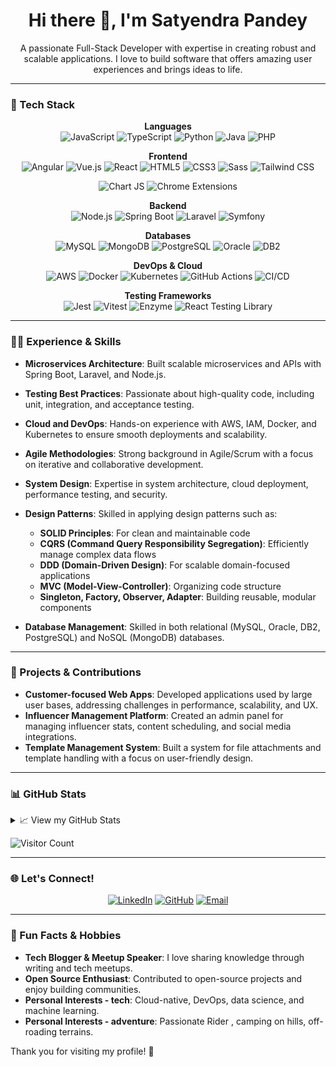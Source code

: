<h1 align="center">Hi there 👋, I'm Satyendra Pandey</h1>
<p align="center">A passionate Full-Stack Developer with expertise in creating robust and scalable applications. I love to build software that offers amazing user experiences and brings ideas to life.</p>

---

### 🔧 Tech Stack
<div align="center">
  
  **Languages**  
  ![JavaScript](https://img.shields.io/badge/JavaScript-F7DF1E?style=flat-square&logo=javascript&logoColor=black)
  ![TypeScript](https://img.shields.io/badge/TypeScript-3178C6?style=flat-square&logo=typescript&logoColor=white)
  ![Python](https://img.shields.io/badge/Python-3776AB?style=flat-square&logo=python&logoColor=white)
  ![Java](https://img.shields.io/badge/Java-007396?style=flat-square&logo=java&logoColor=white)
  ![PHP](https://img.shields.io/badge/PHP-777BB4?style=flat-square&logo=php&logoColor=white)

  **Frontend**  
  ![Angular](https://img.shields.io/badge/Angular-DD0031?style=flat-square&logo=angular&logoColor=white)
  ![Vue.js](https://img.shields.io/badge/Vue.js-4FC08D?style=flat-square&logo=vue-dot-js&logoColor=white)
  ![React](https://img.shields.io/badge/React-61DAFB?style=flat-square&logo=react&logoColor=black)
  ![HTML5](https://img.shields.io/badge/HTML5-E34F26?style=flat-square&logo=html5&logoColor=white)
  ![CSS3](https://img.shields.io/badge/CSS3-1572B6?style=flat-square&logo=css3&logoColor=white)
  ![Sass](https://img.shields.io/badge/Sass-CC6699?style=flat-square&logo=sass&logoColor=white)
  ![Tailwind CSS](https://img.shields.io/badge/Tailwind_CSS-38B2AC?style=flat-square&logo=tailwind-css&logoColor=white)
  
  ![Chart JS](https://img.shields.io/badge/Chart.js-FF6384?style=flat-square&logo=chart-dot-js&logoColor=white)
  ![Chrome Extensions](https://img.shields.io/badge/Chrome_Extension-4285F4?style=flat-square&logo=google-chrome&logoColor=white)

  **Backend**  
  ![Node.js](https://img.shields.io/badge/Node.js-339933?style=flat-square&logo=node-dot-js&logoColor=white)
  ![Spring Boot](https://img.shields.io/badge/Spring_Boot-6DB33F?style=flat-square&logo=spring-boot&logoColor=white)
  ![Laravel](https://img.shields.io/badge/Laravel-FF2D20?style=flat-square&logo=laravel&logoColor=white)
  ![Symfony](https://img.shields.io/badge/Symfony-000000?style=flat-square&logo=symfony&logoColor=white)

  **Databases**  
  ![MySQL](https://img.shields.io/badge/MySQL-4479A1?style=flat-square&logo=mysql&logoColor=white)
  ![MongoDB](https://img.shields.io/badge/MongoDB-47A248?style=flat-square&logo=mongodb&logoColor=white)
  ![PostgreSQL](https://img.shields.io/badge/PostgreSQL-336791?style=flat-square&logo=postgresql&logoColor=white)
  ![Oracle](https://img.shields.io/badge/Oracle-F80000?style=flat-square&logo=oracle&logoColor=white)
  ![DB2](https://img.shields.io/badge/IBM_DB2-052FAD?style=flat-square&logo=ibm&logoColor=white)

  **DevOps & Cloud**  
  ![AWS](https://img.shields.io/badge/AWS-232F3E?style=flat-square&logo=amazon-aws&logoColor=white)
  ![Docker](https://img.shields.io/badge/Docker-2496ED?style=flat-square&logo=docker&logoColor=white)
  ![Kubernetes](https://img.shields.io/badge/Kubernetes-326CE5?style=flat-square&logo=kubernetes&logoColor=white)
  ![GitHub Actions](https://img.shields.io/badge/GitHub_Actions-2088FF?style=flat-square&logo=github-actions&logoColor=white)
  ![CI/CD](https://img.shields.io/badge/CI/CD-1f6feb?style=flat-square&logo=git&logoColor=white)

  **Testing Frameworks**  
  ![Jest](https://img.shields.io/badge/Jest-C21325?style=flat-square&logo=jest&logoColor=white)
  ![Vitest](https://img.shields.io/badge/Vitest-6E9F18?style=flat-square&logo=vite&logoColor=white)
  ![Enzyme](https://img.shields.io/badge/Enzyme-61DAFB?style=flat-square&logo=react&logoColor=black)
  ![React Testing Library](https://img.shields.io/badge/React_Testing_Library-61DAFB?style=flat-square&logo=react&logoColor=black)
</div>

---

### 👨‍💻 Experience & Skills
- **Microservices Architecture**: Built scalable microservices and APIs with Spring Boot, Laravel, and Node.js.
- **Testing Best Practices**: Passionate about high-quality code, including unit, integration, and acceptance testing.
- **Cloud and DevOps**: Hands-on experience with AWS, IAM, Docker, and Kubernetes to ensure smooth deployments and scalability.
- **Agile Methodologies**: Strong background in Agile/Scrum with a focus on iterative and collaborative development.
- **System Design**: Expertise in system architecture, cloud deployment, performance testing, and security.
- **Design Patterns**: Skilled in applying design patterns such as:
  - **SOLID Principles**: For clean and maintainable code
  - **CQRS (Command Query Responsibility Segregation)**: Efficiently manage complex data flows
  - **DDD (Domain-Driven Design)**: For scalable domain-focused applications
  - **MVC (Model-View-Controller)**: Organizing code structure
  - **Singleton, Factory, Observer, Adapter**: Building reusable, modular components

- **Database Management**: Skilled in both relational (MySQL, Oracle, DB2, PostgreSQL) and NoSQL (MongoDB) databases.

---

### 🚀 Projects & Contributions
- **Customer-focused Web Apps**: Developed applications used by large user bases, addressing challenges in performance, scalability, and UX.
- **Influencer Management Platform**: Created an admin panel for managing influencer stats, content scheduling, and social media integrations.
- **Template Management System**: Built a system for file attachments and template handling with a focus on user-friendly design.

---

### 📊 GitHub Stats
<details>
<summary>📈 View my GitHub Stats</summary>
<p align="center">
  <img src="https://github-readme-stats.vercel.app/api?username=strangerhash&show_icons=true&theme=gotham" alt="Satyendra Pandey | Stats" />
</p>
</details>

![Visitor Count](https://profile-counter.glitch.me/{strangerhash}/count.svg)

---

### 🌐 Let's Connect!
<p align="center">
<a href="https://www.linkedin.com/in/satyendra-pandey-a0314b167/"><img src="https://img.shields.io/badge/LinkedIn-0A66C2?style=flat-square&logo=linkedin&logoColor=white" alt="LinkedIn"></a>
<a href="https://github.com/strangerhash"><img src="https://img.shields.io/badge/GitHub-181717?style=flat-square&logo=github&logoColor=white" alt="GitHub"></a>
<a href="mailto:pandeysatyendra870@gmail.com"><img src="https://img.shields.io/badge/Email-D14836?style=flat-square&logo=gmail&logoColor=white" alt="Email"></a>
</p>

---

### 🎉 Fun Facts & Hobbies
- **Tech Blogger & Meetup Speaker**: I love sharing knowledge through writing and tech meetups.
- **Open Source Enthusiast**: Contributed to open-source projects and enjoy building communities.
- **Personal Interests - tech**: Cloud-native, DevOps, data science, and machine learning.
- **Personal Interests - adventure**: Passionate Rider , camping on hills, off-roading terrains.


Thank you for visiting my profile! 🌟
